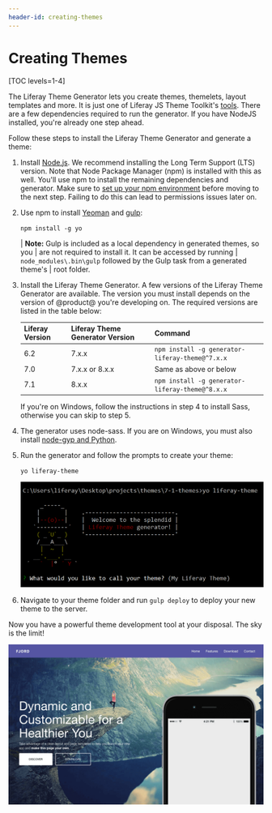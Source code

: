 ```yaml
---
header-id: creating-themes
---
```


# Creating Themes

[TOC levels=1-4]

The Liferay Theme Generator lets you create themes, themelets, layout templates 
and more. It is just one of Liferay JS Theme Toolkit's 
[tools](https://github.com/liferay/liferay-themes-sdk/tree/master/packages). 
There are a few dependencies required to run the generator. If you have NodeJS 
installed, you're already one step ahead. 

Follow these steps to install the Liferay Theme Generator and generate a theme:

1.  Install [Node.js](http://nodejs.org/). We recommend installing the Long Term 
    Support (LTS) version. Note that Node Package Manager (npm) is installed 
    with this as well. You'll use npm to install the remaining dependencies and 
    generator. Make sure to 
    [set up your npm environment](/docs/7-1/reference/-/knowledge_base/r/setting-up-your-npm-environment) 
    before moving to the next step. Failing to do this can lead to permissions 
    issues later on. 

2.  Use npm to install 
    [Yeoman](http://yeoman.io/) 
    and 
    [gulp](https://gulpjs.com/):

        npm install -g yo

    | **Note:** Gulp is included as a local dependency in generated themes, so you
    | are not required to install it. It can be accessed by running
    | `node_modules\.bin\gulp` followed by the Gulp task from a generated theme's
    | root folder.

3.  Install the Liferay Theme Generator. A few versions of the Liferay Theme 
    Generator are available. The version you must install depends on the version 
    of @product@ you're developing on. The required versions are listed in the 
    table below:

    | Liferay Version | Liferay Theme Generator Version | Command |
    | --- | --- | --- |
    | 6.2 | 7.x.x | `npm install -g generator-liferay-theme@^7.x.x` |
    | 7.0 | 7.x.x or 8.x.x | Same as above or below |
    | 7.1 | 8.x.x | `npm install -g generator-liferay-theme@^8.x.x` |
   
    If you're on Windows, follow the instructions in step 4 to install Sass, 
    otherwise you can skip to step 5.

4.  The generator uses node-sass. If you are on Windows, you must also install 
    [node-gyp and Python](https://github.com/nodejs/node-gyp#installation).

5.  Run the generator and follow the prompts to create your theme:

        yo liferay-theme

    ![Figure 1: You can generate a theme by answering just a few configuration questions.](../../../../images/theme-generator-theme-prompt.png)

6.  Navigate to your theme folder and run `gulp deploy` to deploy your new theme 
    to the server.
 
Now you have a powerful theme development tool at your disposal. The sky is the 
limit!

![Figure 2: The tools are in your hands to create any theme you can imagine.](../../../../images/theme-generator-theme-example.png)
